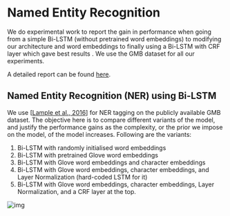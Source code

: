 # Named Entity Recognition

We do experimental work to report the gain in performance when going from a simple Bi-LSTM (without pretrained word embeddings) to modifying our architecture and word embeddings to finally using a Bi-LSTM with CRF layer which gave best results . We use the GMB dataset for all our experiments.

A detailed report can be found [here](https://github.com/sm354/COL870-Assignment-1/blob/main/Report.pdf). 

## Named Entity Recognition (NER) using Bi-LSTM

We use [[Lample et al., 2016](https://arxiv.org/abs/1603.01360)] for NER tagging on the publicly available GMB dataset. The objective here is to compare different variants of the model, and justify the performance gains as the complexity, or the prior we impose on the model, of the model increases. Following are the variants:

1. Bi-LSTM with randomly initialised word embeddings
2. Bi-LSTM with pretrained Glove word embeddings
3. Bi-LSTM with Glove word embeddings and character embeddings
4. Bi-LSTM with Glove word embeddings, character embeddings, and Layer Normalization (hard-coded LSTM for it)
5. Bi-LSTM with Glove word embeddings, character embeddings, Layer Normalization, and a CRF layer at the top.

![img](https://lh3.googleusercontent.com/fS3zoIEsb8Xtp4w7-Bha0yLJnIjns5HsmFp5h2kM1xTYMEmmUrYUCcRp-TTbGXak93L0WRBXaT4nXX_Uio5cG7b-2iBgXcYYGco1AoPjArjUQoRrGoViCTHumwBnTb8np4oUf77y)















